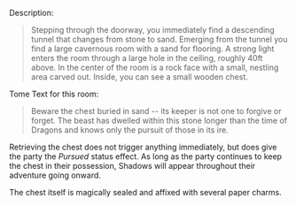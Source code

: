 Description:
> Stepping through the doorway, you immediately find a descending tunnel that changes from stone to sand. Emerging from the tunnel you find a large cavernous room with a sand for flooring. A strong light enters the room through a large hole in the ceiling, roughly 40ft above. In the center of the room is a rock face with a small, nestling area carved out. Inside, you can see a small wooden chest.

Tome Text for this room:
> Beware the chest buried in sand -- its keeper is not one to forgive or forget. The beast has dwelled within this stone longer than the time of Dragons and knows only the pursuit of those in its ire.

Retrieving the chest does not trigger anything immediately, but does give the party the *Pursued* status effect. As long as the party continues to keep the chest in their possession, Shadows will appear throughout their adventure going onward.

The chest itself is magically sealed and affixed with several paper charms.